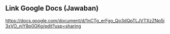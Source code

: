 ## Link Google Docs (Jawaban) ##
https://docs.google.com/document/d/1nCTg_erFgo_Qo3dQpTLJVTXzZNp5i3xVO_niY8p0GKg/edit?usp=sharing